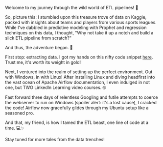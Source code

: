 Welcome to my journey through the wild world of ETL pipelines! 🚀

So, picture this: I stumbled upon this treasure trove of data on Kaggle, packed with insights about teams and players from various sports leagues. While I've dabbled in predictive modeling with Prophet and regression techniques on this data, I thought, "Why not take it up a notch and build a slick ETL pipeline from scratch?"

And thus, the adventure began. 💼

First stop: extracting data. I got my hands on this nifty code snippet [here](https://gist.github.com/Christymacarena/399c40828e1041d0188ac103a8c19564). Trust me, it's worth its weight in gold!

Next, I ventured into the realm of setting up the perfect environment. Out with Windows, in with Linux! After installing Linux and diving headfirst into the vast ocean of Apache Airflow documentation, I even indulged in not one, but TWO LinkedIn Learning video courses. 🤓

Fast forward three days of relentless Googling and futile attempts to coerce the webserver to run on Windows (spoiler alert: it's a lost cause), I cracked the code! Airflow now gracefully glides through my Ubuntu setup like a seasoned pro.

And that, my friend, is how I tamed the ETL beast, one line of code at a time. 💻✨

Stay tuned for more tales from the data trenches!
